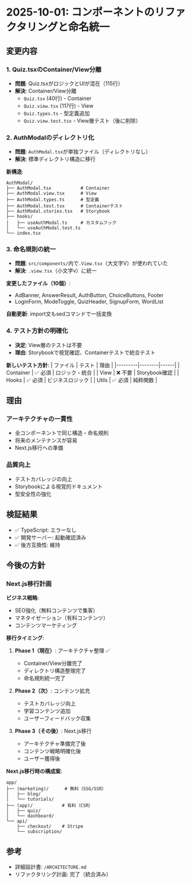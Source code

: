 # 2025-10-01: コンポーネントのリファクタリングと命名統一

## 変更内容

### 1. Quiz.tsxのContainer/View分離
- **問題**: Quiz.tsxがロジックとUIが混在（115行）
- **解決**: Container/View分離
  - `Quiz.tsx` (40行) - Container
  - `Quiz.view.tsx` (117行) - View
  - `Quiz.types.ts` - 型定義追加
  - `Quiz.view.test.tsx` - View層テスト（後に削除）

### 2. AuthModalのディレクトリ化
- **問題**: `AuthModal.tsx`が単独ファイル（ディレクトリなし）
- **解決**: 標準ディレクトリ構造に移行

**新構造**:
```
AuthModal/
├── AuthModal.tsx           # Container
├── AuthModal.view.tsx      # View
├── AuthModal.types.ts      # 型定義
├── AuthModal.test.tsx      # Containerテスト
├── AuthModal.stories.tsx   # Storybook
├── hooks/
│   ├── useAuthModal.ts     # カスタムフック
│   └── useAuthModal.test.ts
└── index.tsx
```

### 3. 命名規則の統一
- **問題**: `src/components/`内で`.View.tsx`（大文字V）が使われていた
- **解決**: `.view.tsx`（小文字v）に統一

**変更したファイル（10個）**:
- AdBanner, AnswerResult, AuthButton, ChoiceButtons, Footer
- LoginForm, ModeToggle, QuizHeader, SignupForm, WordList

**自動更新**: import文もsedコマンドで一括変換

### 4. テスト方針の明確化
- **決定**: View層のテストは不要
- **理由**: Storybookで視覚確認、Containerテストで統合テスト

**新しいテスト方針**:
| ファイル | テスト | 理由 |
|---------|--------|------|
| Container | ✅ 必須 | ロジック・統合 |
| View | ❌ 不要 | Storybook確認 |
| Hooks | ✅ 必須 | ビジネスロジック |
| Utils | ✅ 必須 | 純粋関数 |

## 理由

### アーキテクチャの一貫性
- 全コンポーネントで同じ構造・命名規則
- 将来のメンテナンスが容易
- Next.js移行への準備

### 品質向上
- テストカバレッジの向上
- Storybookによる視覚的ドキュメント
- 型安全性の強化

## 検証結果

- ✅ TypeScript: エラーなし
- ✅ 開発サーバー: 起動確認済み
- ✅ 後方互換性: 維持

## 今後の方針

### Next.js移行計画
**ビジネス戦略**:
- SEO強化（無料コンテンツで集客）
- マネタイゼーション（有料コンテンツ）
- コンテンツマーケティング

**移行タイミング**:
1. **Phase 1（現在）**: アーキテクチャ整理 ✅
   - Container/View分離完了
   - ディレクトリ構造整理完了
   - 命名規則統一完了

2. **Phase 2（次）**: コンテンツ拡充
   - テストカバレッジ向上
   - 学習コンテンツ追加
   - ユーザーフィードバック収集

3. **Phase 3（その後）**: Next.js移行
   - アーキテクチャ準備完了後
   - コンテンツ戦略明確化後
   - ユーザー獲得後

**Next.js移行時の構成案**:
```
app/
├── (marketing)/      # 無料（SSG/SSR）
│   ├── blog/
│   └── tutorials/
├── (app)/           # 有料（CSR）
│   ├── quiz/
│   └── dashboard/
└── api/
    ├── checkout/    # Stripe
    └── subscription/
```

## 参考

- 詳細設計書: `/ARCHITECTURE.md`
- リファクタリング計画: 完了（統合済み）